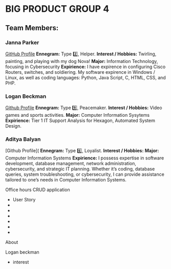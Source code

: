 # BIG PRODUCT GROUP 4
## Team Members:

### Janna Parker 
[GitHub Profile](https://github.com/jparker13)
**Ennegram:** Type 2️⃣, Helper.
**Interest / Hobbies:** Twirling, painting, and playing with my dog Nova!
**Major:** Information Technology, focusing in Cybersecurity
**Expirience:** I have expirence in configuring Cisco Routers, switches, and soldiering. My software expirence in Windows / Linux, as well as coding languages: Python, Java Script, C, HTML, CSS, and PHP.


### Logan Beckman
[Github Profile](https://github.com/LoganBeckman21)
**Ennegram:** Type 9️⃣, Peacemaker.
**Interest / Hobbies:** Video games and sports activities.
**Major:** Computer Information Sysytems
**Expirience:** Tier 1 IT Support Analysis for Hexagon, Automated System Design.

### Aditya Balyan
[Github Profile](
**Ennegram:** Type 6️⃣, Loyalist.
**Interest / Hobbies:** 
**Major:** Computer Information Systems
**Expirience:** I possess expertise in software development, database management, network administration, cybersecurity, and strategic IT planning. Whether it’s coding, database queries, system troubleshooting, or cybersecurity, I can provide assistance tailored to one’s needs in Computer Information Systems.




Office hours CRUD application 

- User Story
-
-
-
-  
-
-

About 



Logan beckman 
- interest 
